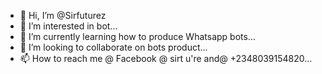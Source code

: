 - 👋 Hi, I’m @Sirfuturez
- 👀 I’m interested in bot...
- 🌱 I’m currently learning how to produce Whatsapp bots...
- 💞️ I’m looking to collaborate on bots product...
- 📫 How to reach me @ Facebook @ sirt u're and@ +2348039154820...

<!---
Sirfuturez/Sirfuturez is a ✨ special ✨ repository because its `README.md` (this file) appears on your GitHub profile.
You can click the Preview link to take a look at your changes.
--->
